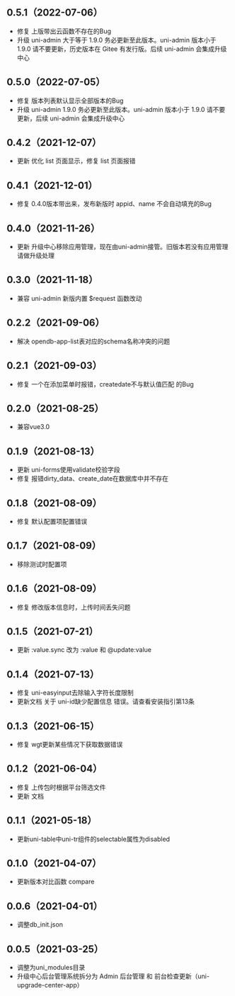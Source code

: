 ## 0.5.1（2022-07-06）
- 修复 上版带出云函数不存在的Bug
- 升级 uni-admin 大于等于 1.9.0 务必更新至此版本。uni-admin 版本小于 1.9.0 请不要更新，历史版本在 Gitee 有发行版。后续 uni-admin 会集成升级中心
## 0.5.0（2022-07-05）
- 修复 版本列表默认显示全部版本的Bug
- 升级 uni-admin 1.9.0 务必更新至此版本。uni-admin 版本小于 1.9.0 请不要更新，后续 uni-admin 会集成升级中心

## 0.4.2（2021-12-07）
- 更新 优化 list 页面显示，修复 list 页面报错
## 0.4.1（2021-12-01）
- 修复 0.4.0版本带出来，发布新版时 appid、name 不会自动填充的Bug
## 0.4.0（2021-11-26）
- 更新 升级中心移除应用管理，现在由uni-admin接管。旧版本若没有应用管理请做升级处理
## 0.3.0（2021-11-18）
- 兼容 uni-admin 新版内置 $request 函数改动
## 0.2.2（2021-09-06）
- 解决 opendb-app-list表对应的schema名称冲突的问题
## 0.2.1（2021-09-03）
- 修复 一个在添加菜单时报错，createdate不与默认值匹配 的Bug
## 0.2.0（2021-08-25）
- 兼容vue3.0
## 0.1.9（2021-08-13）
- 更新  uni-forms使用validate校验字段
- 修复  报错dirty_data、create_date在数据库中并不存在
## 0.1.8（2021-08-09）
- 修复  默认配置项配置错误
## 0.1.7（2021-08-09）
- 移除测试时配置项
## 0.1.6（2021-08-09）
- 修复  修改版本信息时，上传时间丢失问题
## 0.1.5（2021-07-21）
- 更新  :value.sync 改为 :value 和 @update:value
## 0.1.4（2021-07-13）
- 修复  uni-easyinput去除输入字符长度限制
- 更新文档  关于 uni-id缺少配置信息 错误。请查看安装指引第13条
## 0.1.3（2021-06-15）
- 修复 wgt更新某些情况下获取数据错误
## 0.1.2（2021-06-04）
- 修复 上传包时根据平台筛选文件
- 更新 文档
## 0.1.1（2021-05-18）
- 更新uni-table中uni-tr组件的selectable属性为disabled
## 0.1.0（2021-04-07）
- 更新版本对比函数 compare
## 0.0.6（2021-04-01）
- 调整db_init.json
## 0.0.5（2021-03-25）
- 调整为uni_modules目录
- 升级中心后台管理系统拆分为 Admin 后台管理 和 前台检查更新（uni-upgrade-center-app）
